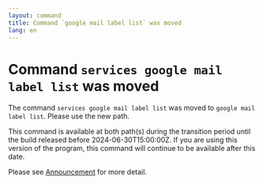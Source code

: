 ```yaml
---
layout: command
title: Command `google mail label list` was moved
lang: en
---
```


# Command `services google mail label list` was moved

The command `services google mail label list` was moved to `google mail label list`. Please use the new path.

This command is available at both path(s) during the transition period until the build released before 2024-06-30T15:00:00Z. If you are using this version of the program, this command will continue to be available after this date.

Please see [Announcement](https://github.com/watermint/toolbox/discussions/797) for more detail.


